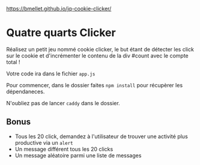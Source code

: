 https://bmellet.github.io/jq-cookie-clicker/

# Quatre quarts Clicker

Réalisez un petit jeu nommé cookie clicker, le but étant de détecter les click sur le cookie et d'incrémenter le contenu de la div #count  avec le compte total !

Votre code ira dans le fichier `app.js`

Pour commencer, dans le dossier faites `npm install` pour récupèrer les dépendaneces.

N'oubliez pas de lancer `caddy` dans le dossier. 


## Bonus
- Tous les 20 click, demandez à l'utilisateur de trouver une activité plus productive via un `alert`
- Un message différent tous les 20 clicks
- Un message aléatoire parmi une liste de messages
